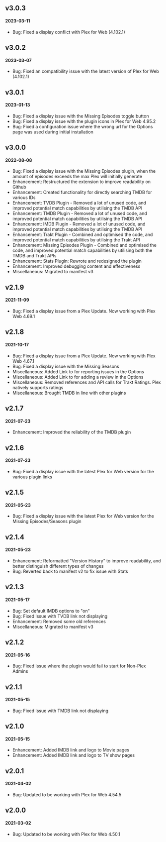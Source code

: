 ## **v3.0.3**
#### 2023-03-11
- Bug: Fixed a display conflict with Plex for Web (4.102.1)

## **v3.0.2**
#### 2023-03-07
- Bug: Fixed an compatibility issue with the latest version of Plex for Web (4.102.1)

## **v3.0.1**
#### 2023-01-13
- Bug: Fixed a display issue with the Missing Episodes toggle button
- Bug: Fixed a display issue with the plugin icons in Plex for Web 4.95.2
- Bug: Fixed a configuration issue where the wrong url for the Options page was used during initial installation

## **v3.0.0**
#### 2022-08-08
- Bug: Fixed a display issue with the Missing Episodes plugin, when the amount of episodes exceeds the max Plex will initially generate
- Enhancement: Restructured the extension to improve readability on Github
- Enhancement: Created functionality for directly searching TMDB for various IDs
- Enhancement: TVDB Plugin - Removed a lot of unused code, and improved potential match capabilities by utilising the TMDB API
- Enhancement: TMDB Plugin - Removed a lot of unused code, and improved potential match capabilities by utilising the TMDB API
- Enhancement: IMDB Plugin - Removed a lot of unused code, and improved potential match capabilities by utilising the TMDB API
- Enhancement: Trakt Plugin - Combined and optimised the code, and improved potential match capabilities by utilising the Trakt API
- Enhancement: Missing Episodes Plugin - Combined and optimised the code, and improved potential match capabilities by utilising both the TMDB and Trakt APIs
- Enhancement: Stats Plugin: Rewrote and redesigned the plugin
- Enhancement: Improved debugging content and effectiveness
- Miscellaneous: Migrated to manifest v3

## **v2.1.9**
#### 2021-11-09
- Bug: Fixed a display issue from a Plex Update. Now working with Plex Web 4.69.1

## **v2.1.8**
#### 2021-10-17
- Bug: Fixed a display issue from a Plex Update. Now working with Plex Web 4.67.1
- Bug: Fixed a display issue with the Missing Seasons
- Miscellaneous: Added Link to for reporting issues in the Options
- Miscellaneous: Added Link to for adding a review in the Options
- Miscellaneous: Removed references and API calls for Trakt Ratings. Plex natively supports ratings
- Miscellaneous: Brought TMDB in line with other plugins

## **v2.1.7**
#### 2021-07-23
- Enhancement: Improved the reliability of the TMDB plugin

## **v2.1.6**
#### 2021-07-23
- Bug: Fixed a display issue with the latest Plex for Web version for the various plugin links

## **v2.1.5**
#### 2021-05-23
- Bug: Fixed a display issue with the latest Plex for Web version for the Missing Episodes/Seasons plugin

## **v2.1.4**
#### 2021-05-23
- Enhancement: Reformatted "Version History" to improve readability, and better distinguish different types of changes
- Bug: Reverted back to manifest v2 to fix issue with Stats

## **v2.1.3**
#### 2021-05-17
- Bug: Set default IMDB options to "on"
- Bug: Fixed Issue with TVDB link not displaying
- Enhancement: Removed some old references
- Miscellaneous: Migrated to manifest v3

## **v2.1.2**
#### 2021-05-16
- Bug: Fixed Issue where the plugin would fail to start for Non-Plex Admins

## **v2.1.1**
#### 2021-05-15
- Bug: Fixed Issue with TMDB link not displaying

## **v2.1.0**
#### 2021-05-15
- Enhancement: Added IMDB link and logo to Movie pages
- Enhancement: Added IMDB link and logo to TV show pages

## **v2.0.1**
#### 2021-04-02
- Bug: Updated to be working with Plex for Web 4.54.5

## **v2.0.0**
#### 2021-03-02
- Bug: Updated to be working with Plex for Web 4.50.1
